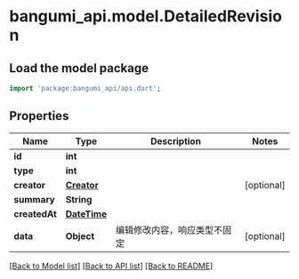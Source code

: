 # bangumi_api.model.DetailedRevision

## Load the model package
```dart
import 'package:bangumi_api/api.dart';
```

## Properties
Name | Type | Description | Notes
------------ | ------------- | ------------- | -------------
**id** | **int** |  | 
**type** | **int** |  | 
**creator** | [**Creator**](Creator.md) |  | [optional] 
**summary** | **String** |  | 
**createdAt** | [**DateTime**](DateTime.md) |  | 
**data** | **Object** | 编辑修改内容，响应类型不固定 | [optional] 

[[Back to Model list]](../README.md#documentation-for-models) [[Back to API list]](../README.md#documentation-for-api-endpoints) [[Back to README]](../README.md)


